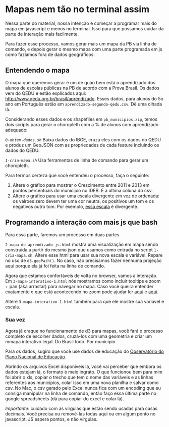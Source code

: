 # Mapas nem tão no terminal assim

Nessa parte do material, nossa intenção é começar a programar mais do mapa em javascript e menos no terminal. Isso para que possamos cuidar da parte de interação mais facilmente.

Para fazer esse processo, vamos gerar mais um mapa da PB via linha de comando, e depois gerar o mesmo mapa com uma parte programada em js como fazíamos fora de dados geográficos.

## Entendendo o mapa

O mapa que queremos gerar é um de quão bem está o aprendizado dos alunos de escolas públicas na PB de acordo com a Prova Brasil. Os dados vem do QEDU e estão explicados aqui: http://www.qedu.org.br/brasil/aprendizado. Esses dados, para alunos do 5o ano em Português estão em `aprendizado-segundo-qedu.csv`. Dê uma olhada lá.

Considerando esses dados e os shapefiles em `pb_municipios.zip`, temos dois scripts para gerar o choropleth com a % de alunos com aprendizado adequado:

*`0-obtem-dados.sh`* Baixa dados do IBGE, cruza eles com os dados do QEDU e produz um GeoJSON com as propriedades de cada feature incluindo os dados do QEDU.

*`1-cria-mapa.sh`* Usa ferramentas de linha de comando para gerar um choropleth.

Para termos certeza que você entendeu o processo, faça o seguinte:

1. Altere o gráfico para mostrar o Crescimento entre 2011 e 2013 em pontos percentuais do município no IDEB. É a última coluna do csv.
2. Altere o gráfico para usar uma escala divergente em vez de ordenada: os valroes zero devem ter uma cor neutra, os positivos um tom e os negativos outro tom. Por exemplo, [essa escala](https://github.com/d3/d3-scale-chromatic#schemeBrBG) é divergente.

## Programando a interação com mais js que bash

Para essa parte, faremos um processo em duas partes.

`2-mapa-do-aprendizado-js.html` mostra uma visualização em mapa sendo construída a partir do mesmo json que usamos como entrada no script `1-cria-mapa.sh`. Altere esse html para usar sua nova escala e variável. Repare no uso de `d3.geoPath()`. No caso, não precisamos fazer nenhuma projeção aqui porque ela já foi feita na linha de comando.

Agora que estamos confortáveis de volta no browser, vamos à interação. Em `3-mapa-interativo-1.html` nós mostramos como incluir tooltips e zoom + pan (aka arrastar) para navegar no mapa. Caso você queira entender exatamente o que está acontecendo no zoom pode ajudar ler [aqui](http://www.puzzlr.org/zoom-in-d3v4-minimal-example/) e [aqui](https://bl.ocks.org/puzzler10/91a6b53d4237c97752d0e466443dad0b).

Altere `3-mapa-interativo-1.html` também para que ele mostre sua variável e escala.

### Sua vez

Agora já craque no funcionamento de d3 para mapas, você fará o processo completo de escolher dados, cruzá-los com uma geometria e criar um mmapa interativo legal. Do Brasil todo. Por município.

Para os dados, sugiro que você use dados de educação do [Observatório do Plano Nacional de Educação](http://www.observatoriodopne.org.br/downloads).

Abrindo os arquivos Excel disponíveis lá, você vai perceber que embora os dados estejam lá, o formato é meio ingrato. O que funcionou bem para mim foi abrir o xls, copiar o trecho que tem o nome das variáveis e as linhas referentes aos municípios, colar isso em uma nova planilha e salvar como csv. No Mac, o csv gerado pelo Excel nunca fica com um encoding que eu consiga manipular na linha de comando, então faço essa última parte no google spreadsheets (dá para copiar do excel e colar lá).

*Importante*: cuidado com as vírgulas que estão sendo usadas para casas decimais. Você precisa ou removê-las todas aqui ou em algum ponto no javascript. JS espera pontos, e não vírgulas.
